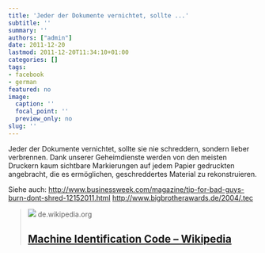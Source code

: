 ```yaml
---
title: 'Jeder der Dokumente vernichtet, sollte ...'
subtitle: ''
summary: ''
authors: ["admin"]
date: 2011-12-20
lastmod: 2011-12-20T11:34:10+01:00
categories: []
tags:
- facebook
- german
featured: no
image:
  caption: ''
  focal_point: ''
  preview_only: no
slug: ''
---
```

Jeder der Dokumente vernichtet, sollte sie nie schreddern, sondern lieber verbrennen. Dank unserer Geheimdienste werden von den meisten Druckern kaum sichtbare Markierungen auf jedem Papier gedruckten angebracht, die es ermöglichen, geschreddertes Material zu rekonstruieren.

Siehe auch:
http://www.businessweek.com/magazine/tip-for-bad-guys-burn-dont-shred-12152011.html
http://www.bigbrotherawards.de/2004/.tec
> [![](https://upload.wikimedia.org/wikipedia/commons/9/90/Printermarkrp.jpg)](http://de.wikipedia.org/wiki/Machine_Identification_Code)
> de.wikipedia.org
> ## [Machine Identification Code – Wikipedia](http://de.wikipedia.org/wiki/Machine_Identification_Code)
>


